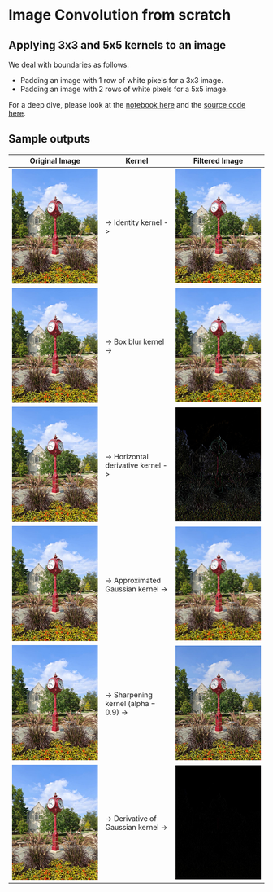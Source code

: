 # Image Convolution from scratch

## Applying 3x3 and 5x5 kernels to an image

We deal with boundaries as follows:

+ Padding an image with 1 row of white pixels for a 3x3 image.
+ Padding an image with 2 rows of white pixels for a 5x5 image.

For a deep dive, please look at the [notebook here](playground.ipynb) and the [source code here](lab1.py).

## Sample outputs

| Original Image                     | Kernel                                | Filtered Image             |
| ---------------------------------- | ------------------------------------- | -------------------------- |
| ![Error](input_clock_resized.jpg)  | -> Identity kernel ->                 | ![Image not found](a.jpg)  |
| ![Error](input_clock_resized.jpg)  | -> Box blur kernel ->                 | ![Image not found](b.jpg)  |
| ![Error](input_clock_resized.jpg)  | -> Horizontal derivative kernel ->    | ![Image not found](c.jpg)  |
| ![Error](input_clock_resized.jpg)  | -> Approximated Gaussian kernel ->    | ![Image not found](d.jpg)  |
| ![Error](input_clock_resized.jpg)  | -> Sharpening kernel (alpha = 0.9) -> | ![Image not found](e.jpg)  |
| ![Error](input_clock_resized.jpg)  | -> Derivative of Gaussian kernel ->   | ![Image not found](f.jpg)  |
